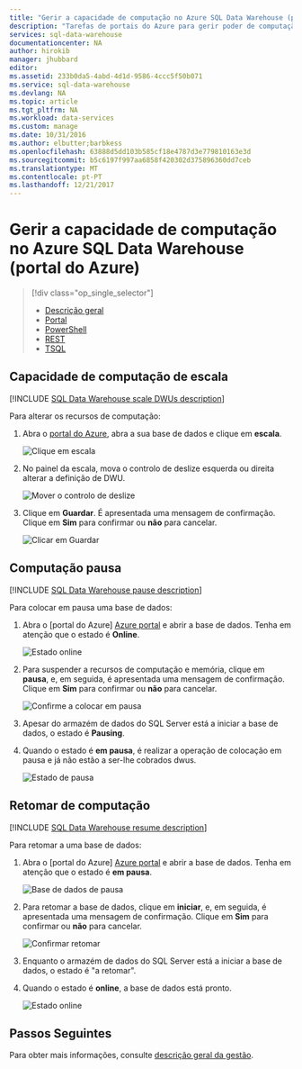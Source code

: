 ```yaml
---
title: "Gerir a capacidade de computação no Azure SQL Data Warehouse (portal do Azure) | Microsoft Docs"
description: "Tarefas de portais do Azure para gerir poder de computação. Dimensionar os recursos de computação ao ajustar as DWUs. Ou, colocar em pausa e retomar a recursos de computação para reduzir os custos."
services: sql-data-warehouse
documentationcenter: NA
author: hirokib
manager: jhubbard
editor: 
ms.assetid: 233b0da5-4abd-4d1d-9586-4ccc5f50b071
ms.service: sql-data-warehouse
ms.devlang: NA
ms.topic: article
ms.tgt_pltfrm: NA
ms.workload: data-services
ms.custom: manage
ms.date: 10/31/2016
ms.author: elbutter;barbkess
ms.openlocfilehash: 63888d5dd103b585cf18e4787d3e779810163e3d
ms.sourcegitcommit: b5c6197f997aa6858f420302d375896360dd7ceb
ms.translationtype: MT
ms.contentlocale: pt-PT
ms.lasthandoff: 12/21/2017
---
```

# <a name="manage-compute-power-in-azure-sql-data-warehouse-azure-portal"></a>Gerir a capacidade de computação no Azure SQL Data Warehouse (portal do Azure)
> [!div class="op_single_selector"]
> * [Descrição geral](sql-data-warehouse-manage-compute-overview.md)
> * [Portal](sql-data-warehouse-manage-compute-portal.md)
> * [PowerShell](sql-data-warehouse-manage-compute-powershell.md)
> * [REST](sql-data-warehouse-manage-compute-rest-api.md)
> * [TSQL](sql-data-warehouse-manage-compute-tsql.md)
>
>


## <a name="scale-compute-power"></a>Capacidade de computação de escala
[!INCLUDE [SQL Data Warehouse scale DWUs description](../../includes/sql-data-warehouse-scale-dwus-description.md)]

Para alterar os recursos de computação:

1. Abra o [portal do Azure][Azure portal], abra a sua base de dados e clique em **escala**.

    ![Clique em escala][1]
2. No painel da escala, mova o controlo de deslize esquerda ou direita alterar a definição de DWU.

    ![Mover o controlo de deslize][2]
3. Clique em **Guardar**. É apresentada uma mensagem de confirmação. Clique em **Sim** para confirmar ou **não** para cancelar.

    ![Clicar em Guardar][3]

<a name="pause-compute-bk"></a>

## <a name="pause-compute"></a>Computação pausa
[!INCLUDE [SQL Data Warehouse pause description](../../includes/sql-data-warehouse-pause-description.md)]

Para colocar em pausa uma base de dados:

1. Abra o [portal do Azure] [ Azure portal] e abrir a base de dados. Tenha em atenção que o estado é **Online**.

    ![Estado online][6]
2. Para suspender a recursos de computação e memória, clique em **pausa**, e, em seguida, é apresentada uma mensagem de confirmação. Clique em **Sim** para confirmar ou **não** para cancelar.

    ![Confirme a colocar em pausa][7]
3. Apesar do armazém de dados do SQL Server está a iniciar a base de dados, o estado é **Pausing**.
4. Quando o estado é **em pausa**, é realizar a operação de colocação em pausa e já não estão a ser-lhe cobrados dwus.

    ![Estado de pausa][4]

<a name="resume-compute-bk"></a>

## <a name="resume-compute"></a>Retomar de computação
[!INCLUDE [SQL Data Warehouse resume description](../../includes/sql-data-warehouse-resume-description.md)]

Para retomar a uma base de dados:

1. Abra o [portal do Azure] [ Azure portal] e abrir a base de dados. Tenha em atenção que o estado é **em pausa**.

    ![Base de dados de pausa][4]
2. Para retomar a base de dados, clique em **iniciar**, e, em seguida, é apresentada uma mensagem de confirmação. Clique em **Sim** para confirmar ou **não** para cancelar.

    ![Confirmar retomar][5]
3. Enquanto o armazém de dados do SQL Server está a iniciar a base de dados, o estado é "a retomar".
4. Quando o estado é **online**, a base de dados está pronto.

    ![Estado online][6]

<a name="next-steps-bk"></a>

## <a name="next-steps"></a>Passos Seguintes
Para obter mais informações, consulte [descrição geral da gestão][Management overview].

<!--Image references-->
[1]: ./media/sql-data-warehouse-manage-compute-portal/click-scale.png
[2]: ./media/sql-data-warehouse-manage-compute-portal/move-slider.png
[3]: ./media/sql-data-warehouse-manage-compute-portal/click-save.png
[4]: ./media/sql-data-warehouse-manage-compute-portal/resume-database.png
[5]: ./media/sql-data-warehouse-manage-compute-portal/resume-confirm.png
[6]: ./media/sql-data-warehouse-manage-compute-portal/pause-database.png
[7]: ./media/sql-data-warehouse-manage-compute-portal/pause-confirm.png

<!--Article references-->
[Management overview]: ./sql-data-warehouse-overview-manage.md
[Manage compute overview]: ./sql-data-warehouse-manage-compute-overview.md

<!--MSDN references-->


<!--Other Web references-->

[Azure portal]: http://portal.azure.com/
